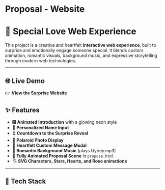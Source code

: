 # Proposal - Website

# 💖 Special Love Web Experience

This project is a creative and heartfelt **interactive web experience**, built to surprise and emotionally engage someone special. It blends custom animation, romantic visuals, background music, and expressive storytelling through modern web technologies.

---
## 🌐 Live Demo
    
👉 **[View the Surprise Website](https://proposal-chi-smoky.vercel.app/)**  

## ✨ Features
- 🎆 **Animated Introduction** with a glowing neon style
- 📝 **Personalized Name Input**
- ⏳ **Countdown to the Surprise Reveal**
- 📸 **Polaroid Photo Display**
- 💌 **Heartfelt Custom Message Modal**
- 🎵 **Romantic Background Music** (plays Uyirey.mp3)
- 🎨 **Fully Animated Proposal Scene** in `propose.html`
- 💘 **SVG Characters, Stars, Hearts, and Rose animations**
---

## 🧰 Tech Stack

